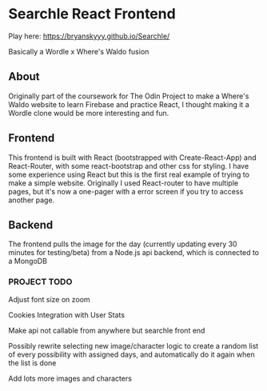 # Searchle React Frontend

Play here: https://bryanskyyy.github.io/Searchle/

Basically a Wordle x Where's Waldo fusion

## About

Originally part of the coursework for The Odin Project to make a Where's Waldo website to learn Firebase and practice React, I thought making it a Wordle clone would be more interesting and fun.

## Frontend

This frontend is built with React (bootstrapped with Create-React-App) and React-Router, with some react-bootstrap and other css for styling. I have some experience using React but this is the first real example of trying to make a simple website. Originally I used React-router to have multiple pages, but it's now a one-pager with a error screen if you try to access another page.

## Backend

The frontend pulls the image for the day (currently updating every 30 minutes for testing/beta) from a Node.js api backend, which is connected to a MongoDB

### PROJECT TODO

Adjust font size on zoom

Cookies Integration with User Stats

Make api not callable from anywhere but searchle front end

Possibly rewrite selecting new image/character logic to create a random list of every possibility with assigned days, and automatically do it again when the list is done

Add lots more images and characters

